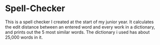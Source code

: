 # Spell-Checker
This is a spell checker I created at the start of my junior year. It calculates the edit distance between an entered word and every work in a dictionary,
and prints out the 5 most similar words. The dictionary i used has about 25,000 words in it.
